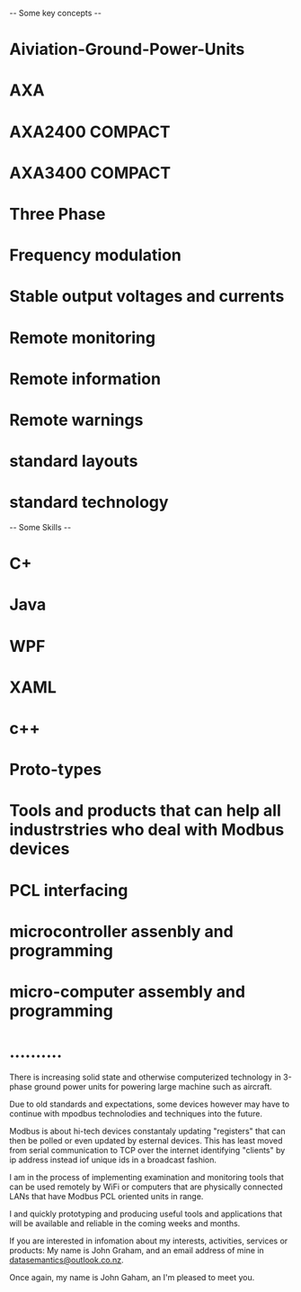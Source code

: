 -- Some key concepts --

# Aiviation-Ground-Power-Units
# AXA 
# AXA2400 COMPACT
# AXA3400 COMPACT
# Three Phase
# Frequency modulation
# Stable output voltages and currents

# Remote monitoring
# Remote information
# Remote warnings

# standard layouts
# standard technology

-- Some Skills --
# C+
# Java
# WPF
# XAML
# c++
# Proto-types
# Tools and products that can help all industrstries who deal with Modbus devices
# PCL interfacing
# microcontroller assenbly and programming
# micro-computer assembly and programming
# ..........


There is increasing solid state and otherwise computerized technology in 3-phase ground power units for powering large machine such as aircraft. 

Due to old standards and expectations, some devices however may have to continue with mpodbus technolodies and techniques into the future. 

Modbus is about hi-tech devices constantaly updating "registers" that can then be polled or even updated by esternal devices. This has least moved from serial communication to TCP over the internet identifying "clients" by ip address instead iof unique ids in a broadcast fashion.

I am in the process of implementing examination and monitoring tools that can be used remotely by WiFi or computers that are physically connected LANs that have Modbus PCL oriented units in range.

I and quickly prototyping and producing useful tools and applications that will be available and reliable in the coming weeks and months.

If you are interested in infomation about my interests, activities, services or products: My name is John Graham, and an email address of mine in datasemantics@outlook.co.nz.

Once again, my name is John Gaham, an I'm pleased to meet you.
